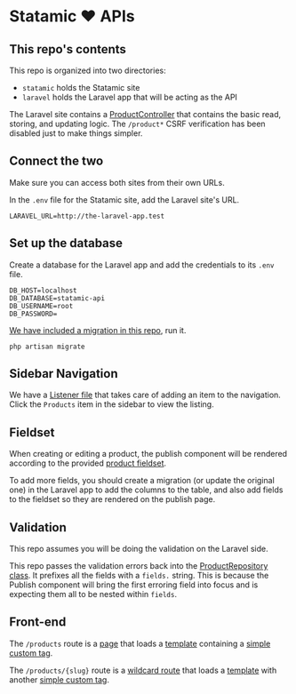 # Statamic ❤️ APIs

## This repo's contents

This repo is organized into two directories:

- `statamic` holds the Statamic site
- `laravel` holds the Laravel app that will be acting as the API

The Laravel site contains a [ProductController](laravel/app/Http/Controllers/ProductController.php) that contains the basic read, storing, and updating logic. The `/product*` CSRF verification has been disabled just to make things simpler.

## Connect the two

Make sure you can access both sites from their own URLs.

In the `.env` file for the Statamic site, add the Laravel site's URL.

```
LARAVEL_URL=http://the-laravel-app.test
```

## Set up the database

Create a database for the Laravel app and add the credentials to its `.env` file.

```
DB_HOST=localhost
DB_DATABASE=statamic-api
DB_USERNAME=root
DB_PASSWORD=
```

[We have included a migration in this repo](laravel/database/migrations/2018_05_31_200716_create_products_table.php), run it.

```
php artisan migrate
```


## Sidebar Navigation

We have a [Listener file](statamic/site/addons/Products/ProductsListener.php) that takes care of adding an item to the navigation. Click the `Products` item in the sidebar to view the listing.


## Fieldset

When creating or editing a product, the publish component will be rendered according to the provided [product fieldset](statamic/site/settings/fieldsets/product.yaml).

To add more fields, you should create a migration (or update the original one) in the Laravel app to add the columns to the table, and also add fields to the fieldset so they are rendered on the publish page.


## Validation

This repo assumes you will be doing the validation on the Laravel side.

This repo passes the validation errors back into the [ProductRepository class](statamic/site/addons/Products/ProductRepository.php). It prefixes all the fields with a `fields.` string. This is because the Publish component will bring the first erroring field into focus and is expecting them all to be nested within `fields`.


## Front-end

The `/products` route is a [page](statamic/site/content/pages/6.products/index.md) that loads a [template](statamic/site/themes/redwood/templates/products/index.html) containing a [simple custom tag](statamic/site/addons/Products/ProductsTags.php#L9-L14).

The `/products/{slug}` route is a [wildcard route](site/settings/routes.yaml#L24) that loads a [template](site/themes/redwood/templates/products/product.html) with another [simple custom tag](site/addons/Products/ProductsTags.php#L16-L21).
